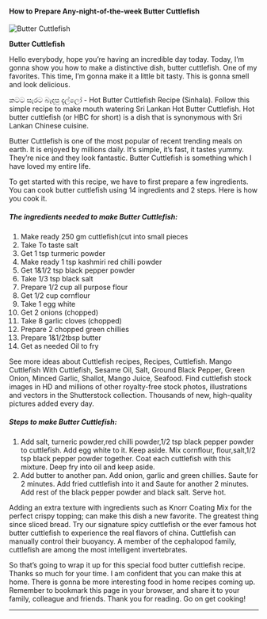             

#### How to Prepare Any-night-of-the-week Butter Cuttlefish

![Butter Cuttlefish](https://img-global.cpcdn.com/recipes/6c59e53764041f84/751x532cq70/butter-cuttlefish-recipe-main-photo.jpg)

**Butter Cuttlefish**

Hello everybody, hope you’re having an incredible day today. Today, I’m gonna show you how to make a distinctive dish, butter cuttlefish. One of my favorites. This time, I’m gonna make it a little bit tasty. This is gonna smell and look delicious.

කටට සැරට බැදපු දැල්ලෝ - Hot Butter Cuttlefish Recipe (Sinhala). Follow this simple recipe to make mouth watering Sri Lankan Hot Butter Cuttlefish. Hot butter cuttlefish (or HBC for short) is a dish that is synonymous with Sri Lankan Chinese cuisine.

Butter Cuttlefish is one of the most popular of recent trending meals on earth. It is enjoyed by millions daily. It’s simple, it’s fast, it tastes yummy. They’re nice and they look fantastic. Butter Cuttlefish is something which I have loved my entire life.

To get started with this recipe, we have to first prepare a few ingredients. You can cook butter cuttlefish using 14 ingredients and 2 steps. Here is how you cook it.

##### The ingredients needed to make Butter Cuttlefish:

1.  Make ready 250 gm cuttlefish(cut into small pieces
2.  Take To taste salt
3.  Get 1 tsp turmeric powder
4.  Make ready 1 tsp kashmiri red chilli powder
5.  Get 1&1/2 tsp black pepper powder
6.  Take 1/3 tsp black salt
7.  Prepare 1/2 cup all purpose flour
8.  Get 1/2 cup cornflour
9.  Take 1 egg white
10.  Get 2 onions (chopped)
11.  Take 8 garlic cloves (chopped)
12.  Prepare 2 chopped green chillies
13.  Prepare 1&1/2tbsp butter
14.  Get as needed Oil to fry

See more ideas about Cuttlefish recipes, Recipes, Cuttlefish. Mango Cuttlefish With Cuttlefish, Sesame Oil, Salt, Ground Black Pepper, Green Onion, Minced Garlic, Shallot, Mango Juice, Seafood. Find cuttlefish stock images in HD and millions of other royalty-free stock photos, illustrations and vectors in the Shutterstock collection. Thousands of new, high-quality pictures added every day.

##### Steps to make Butter Cuttlefish:

1.  Add salt, turneric powder,red chilli powder,1/2 tsp black pepper powder to cuttlefish. Add egg white to it. Keep aside. Mix cornflour, flour,salt,1/2 tsp black pepper powder together. Coat each cuttlefish with this mixture. Deep fry into oil and keep aside.
2.  Add butter to another pan. Add onion, garlic and green chillies. Saute for 2 minutes. Add fried cuttlefish into it and Saute for another 2 minutes. Add rest of the black pepper powder and black salt. Serve hot.

Adding an extra texture with ingredients such as Knorr Coating Mix for the perfect crispy topping; can make this dish a new favorite. The greatest thing since sliced bread. Try our signature spicy cuttlefish or the ever famous hot butter cuttlefish to experience the real flavors of china. Cuttlefish can manually control their buoyancy. A member of the cephalopod family, cuttlefish are among the most intelligent invertebrates.

So that’s going to wrap it up for this special food butter cuttlefish recipe. Thanks so much for your time. I am confident that you can make this at home. There is gonna be more interesting food in home recipes coming up. Remember to bookmark this page in your browser, and share it to your family, colleague and friends. Thank you for reading. Go on get cooking!

* * *